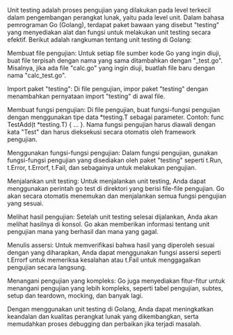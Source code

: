 Unit testing adalah proses pengujian yang dilakukan pada level terkecil dalam pengembangan perangkat lunak, yaitu pada level unit. Dalam bahasa pemrograman Go (Golang), terdapat paket bawaan yang disebut "testing" yang menyediakan alat dan fungsi untuk melakukan unit testing secara efektif. Berikut adalah rangkuman tentang unit testing di Golang:

Membuat file pengujian: Untuk setiap file sumber kode Go yang ingin diuji, buat file terpisah dengan nama yang sama ditambahkan dengan "_test.go". Misalnya, jika ada file "calc.go" yang ingin diuji, buatlah file baru dengan nama "calc_test.go".

Import paket "testing": Di file pengujian, impor paket "testing" dengan menambahkan pernyataan import "testing" di awal file.

Membuat fungsi pengujian: Di file pengujian, buat fungsi-fungsi pengujian dengan menggunakan tipe data *testing.T sebagai parameter. Contoh: func TestAdd(t *testing.T) { ... }. Nama fungsi pengujian harus diawali dengan kata "Test" dan harus dieksekusi secara otomatis oleh framework pengujian.

Menggunakan fungsi-fungsi pengujian: Dalam fungsi pengujian, gunakan fungsi-fungsi pengujian yang disediakan oleh paket "testing" seperti t.Run, t.Error, t.Errorf, t.Fail, dan sebagainya untuk melakukan pengujian.

Menjalankan unit testing: Untuk menjalankan unit testing, Anda dapat menggunakan perintah go test di direktori yang berisi file-file pengujian. Go akan secara otomatis menemukan dan menjalankan semua fungsi pengujian yang sesuai.

Melihat hasil pengujian: Setelah unit testing selesai dijalankan, Anda akan melihat hasilnya di konsol. Go akan memberikan informasi tentang unit pengujian mana yang berhasil dan mana yang gagal.

Menulis assersi: Untuk memverifikasi bahwa hasil yang diperoleh sesuai dengan yang diharapkan, Anda dapat menggunakan fungsi assersi seperti t.Errorf untuk memeriksa kesalahan atau t.Fail untuk menggagalkan pengujian secara langsung.

Menangani pengujian yang kompleks: Go juga menyediakan fitur-fitur untuk menangani pengujian yang lebih kompleks, seperti tabel pengujian, subtes, setup dan teardown, mocking, dan banyak lagi.

Dengan menggunakan unit testing di Golang, Anda dapat meningkatkan keandalan dan kualitas perangkat lunak yang dikembangkan, serta memudahkan proses debugging dan perbaikan jika terjadi masalah.




